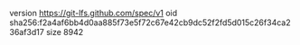version https://git-lfs.github.com/spec/v1
oid sha256:f2a4af6bb4d0aa885f73e5f72c67e42cb9dc52f2fd5d015c26f34ca236af3d17
size 8942
